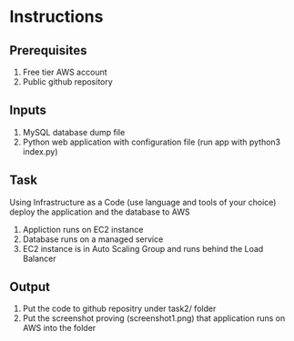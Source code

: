 # Instructions

## Prerequisites
1. Free tier AWS account
2. Public github repository

## Inputs
1. MySQL database dump file
2. Python web application with configuration file (run app with python3 index.py)

## Task
Using Infrastructure as a Code (use language and tools of your choice) deploy the application and the database to AWS

1. Appliction runs on EC2 instance
2. Database runs on a managed service
3. EC2 instance is in Auto Scaling Group and runs behind the Load Balancer

## Output
1. Put the code to github repositry under task2/ folder
2. Put the screenshot proving (screenshot1.png) that application runs on AWS into the folder 
